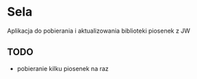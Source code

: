 # Sela
Aplikacja do pobierania i aktualizowania biblioteki piosenek z JW

## TODO
- pobieranie kilku piosenek na raz
